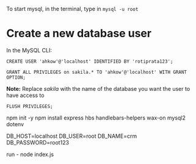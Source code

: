 To start mysql, in the terminal, type in `mysql -u root`

# Create a new database user
In the MySQL CLI:
```
CREATE USER 'ahkow'@'localhost' IDENTIFIED BY 'rotiprata123';
```

```
GRANT ALL PRIVILEGES on sakila.* TO 'ahkow'@'localhost' WITH GRANT OPTION;
```
**Note:** Replace *sakila* with the name of the database you want the user to have access to
 
 ```
FLUSH PRIVILEGES;
```
npm init -y 
npm install express hbs handlebars-helpers wax-on mysql2 dotenv

DB_HOST=localhost
DB_USER=root
DB_NAME=crm
DB_PASSWORD=root123

run - node index.js